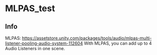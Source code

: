 # MLPAS_test

## Info
 MLPAS: https://assetstore.unity.com/packages/tools/audio/mlpas-multi-listener-pooling-audio-system-112604
 With MLPAS, you can add up to 4 Audio Listeners in one scene.
 
